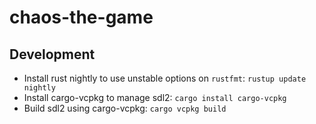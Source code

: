 # chaos-the-game

## Development

- Install rust nightly to use unstable options on `rustfmt`: `rustup update nightly`
- Install cargo-vcpkg to manage sdl2: `cargo install cargo-vcpkg`
- Build sdl2 using cargo-vcpkg: `cargo vcpkg build`


